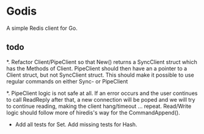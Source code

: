 # Godis

A simple Redis client for Go.

## todo

*. Refactor Client/PipeClient so that New() returns a SyncClient struct which
has the Methods of Client. PipeClient should then have an a pointer to a Client
struct, but not SyncClient struct. This should make it possible to use regular
commands on either Sync- or PipeClient

*. PipeClient logic is not safe at all. If an error occurs and the user
continues to call ReadReply after that, a new connection will be poped and we
will try to continue reading, making the client hang/timeout ... repeat.
Read/Write logic should follow more of hiredis's way for the CommandAppend().

* Add all tests for Set. Add missing tests for Hash.
